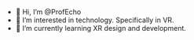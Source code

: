 - 👋 Hi, I’m @ProfEcho
- 👀 I’m interested in technology. Specifically in VR. 
- 🌱 I’m currently learning XR design and development.

<!---
ProfEcho/ProfEcho is a ✨ special ✨ repository because its `README.md` (this file) appears on your GitHub profile.
You can click the Preview link to take a look at your changes.
--->
